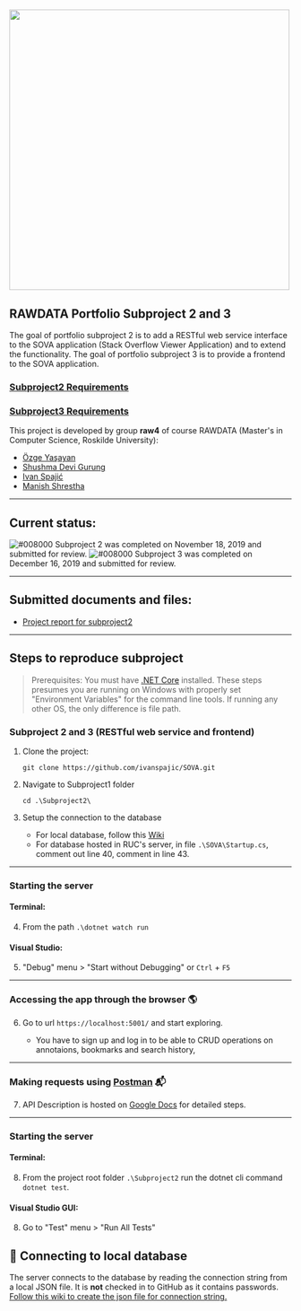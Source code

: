 # <img src="https://ruc.dk/sites/default/files/2017-05/ruc_logo_download_en.png" width=500px>


## RAWDATA Portfolio Subproject 2 and 3

The goal of portfolio subproject 2 is to add a RESTful web service interface to the SOVA application (Stack Overflow Viewer Application) and to extend the functionality.
The goal of portfolio subproject 3 is to provide a frontend to the SOVA application.

### [Subproject2 Requirements](Resources/Subproject2_Requiments.pdf)
### [Subproject3 Requirements](Resources/Subproject3_Requiments.pdf)

This project is developed by group **raw4** of course RAWDATA (Master's in Computer Science, Roskilde University):
- [Özge Yaşayan](https://github.com/ozgey99)
- [Shushma Devi Gurung](https://github.com/shus0001)
- [Ivan Spajić](https://github.com/ivanspajic)
- [Manish Shrestha](https://github.com/shrestaz)

----

## Current status:
![#008000](https://placehold.it/15/008000/000000?text=+) Subproject 2 was completed on November 18, 2019 and submitted for review.
![#008000](https://placehold.it/15/008000/000000?text=+) Subproject 3 was completed on December 16, 2019 and submitted for review.

----

## Submitted documents and files:
- [Project report for subproject2](https://github.com/ivanspajic/SOVA/blob/master/Subproject2/Resources/SOVA%20raw4-subproject2.pdf)

----

## Steps to reproduce subproject

> Prerequisites: You must have [.NET Core](https://dotnet.microsoft.com/download) installed. These steps presumes you are running on Windows with properly set "Environment Variables" for the command line tools. If running any other OS, the only difference is file path.


### Subproject 2 and 3 (RESTful web service and frontend)

1. Clone the project:

    `git clone https://github.com/ivanspajic/SOVA.git`

2. Navigate to Subproject1 folder

    `cd .\Subproject2\`

3. Setup the connection to the database

    - For local database, follow this [Wiki](https://github.com/ivanspajic/SOVA/wiki/Set-up-db-connection)
    - For database hosted in RUC's server, in file `.\SOVA\Startup.cs`, comment out line 40, comment in line 43.

----

### Starting the server

#### Terminal:

4. From the path `.\dotnet watch run`

#### Visual Studio:

5. "Debug" menu > "Start without Debugging" or `Ctrl` + `F5`

----

### Accessing the app through the browser 🌎

6. Go to url `https://localhost:5001/` and start exploring.

    - You have to sign up and log in to be able to CRUD operations on annotaions, bookmarks and search history,

----

### Making requests using [Postman](https://www.getpostman.com/downloads/) 📬

7. API Description is hosted on [Google Docs](https://docs.google.com/document/d/1AfG9K0IxgiY30jRNSCGHRwNQfBxcFw-7KoB3vqehtLU/edit?usp=sharing) for detailed steps.

----

### Starting the server

#### Terminal:

8. From the project root folder `.\Subproject2` run the dotnet cli command `dotnet test`.

#### Visual Studio GUI:

8. Go to "Test" menu > "Run All Tests"

## 🔌 Connecting to local database

The server connects to the database by reading the connection string from a local JSON file. It is **not** checked in to GitHub as it contains passwords. [Follow this wiki to create the json file for connection string.](https://github.com/ivanspajic/SOVA/wiki/Set-up-db-connection)
